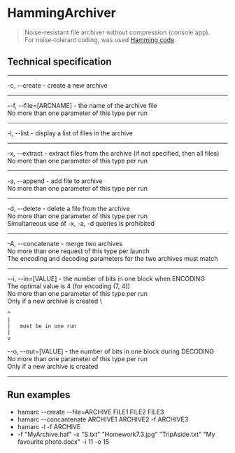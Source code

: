 # HammingArchiver

> Noise-resistant file archiver without compression (console app). \
> For noise-tolerant coding, was used [Hamming code](https://en.wikipedia.org/wiki/Hamming_code).

## Technical specification

-----------------------------
-c, --create - create a new archive

-----------------------------
--f, --file=[ARCNAME] - the name of the archive file \
No more than one parameter of this type per run

-----------------------------
-l, --list - display a list of files in the archive

-----------------------------
-x, --extract - extract files from the archive (if not specified, then all files) \
No more than one parameter of this type per run

-----------------------------
-a, --append - add file to archive \
No more than one parameter of this type per run

-----------------------------
-d, --delete - delete a file from the archive \
No more than one parameter of this type per run \
Simultaneous use of -x, -a, -d queries is prohibited

-----------------------------
-A, --concatenate - merge two archives \
No more than one request of this type per launch \
The encoding and decoding parameters for the two archives must match

-----------------------------

--i, --in=[VALUE] - the number of bits in one block when ENCODING \
The optimal value is 4 (for encoding (7, 4)) \
No more than one parameter of this type per run \
Only if a new archive is created \

    ^
    |
    |   must be in one run
    |
    v

--o, --out=[VALUE] - the number of bits in one block during DECODING \
No more than one parameter of this type per run \
Only if a new archive is created

-----------------------------

## Run examples

- hamarc --create --file=ARCHIVE FILE1 FILE2 FILE3
- hamarc --concantenate ARCHIVE1 ARCHIVE2 -f ARCHIVE3
- hamarc -l -f ARCHIVE
- -f "MyArchive.haf" -x "S.txt" "Homework7.3.jpg" "TripAside.txt" "My favourite photo.docx" -i 11 -o 15

